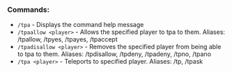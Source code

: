 ### Commands:
- `/tpa` - Displays the command help message
- `/tpaallow <player>` - Allows the specified player to tpa to them. Aliases: /tpallow, /tpyes, /tpayes, /tpaccept
- `/tpadisallow <player>` - Removes the specified player from being able to tpa to them. Aliases: /tpdisallow, /tpdeny, /tpadeny, /tpno, /tpano
- `/tpa <player>` - Teleports to specified player. Aliases: /tp, /tpask
